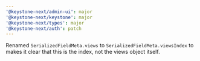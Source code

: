 ```yaml
---
'@keystone-next/admin-ui': major
'@keystone-next/keystone': major
'@keystone-next/types': major
'@keystone-next/auth': patch
---
```


Renamed `SerializedFieldMeta.views` to `SerializedFieldMeta.viewsIndex` to makes it clear that this is the index, not the views object itself.
